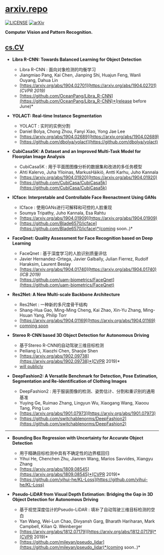 # [arxiv.repo](https://github.com/Mainvooid/arxiv.repo)

[![LICENSE](https://img.shields.io/badge/license-Anti%20996-blue.svg)](https://github.com/996icu/996.ICU/blob/master/LICENSE)
[![arXiv](https://img.shields.io/badge/arXiv-cs.CV-orange.svg)]()

**Computer Vision and Pattern Recognition.**

## [cs.CV](https://arxiv.org/list/cs.CV/recent)

- **Libra R-CNN: Towards Balanced Learning for Object Detection**
   - Libra R-CNN : 面向对象检测的均衡学习
   - Jiangmiao Pang, Kai Chen, Jianping Shi, Huajun Feng, Wanli Ouyang, Dahua Lin
   - [https://arxiv.org/abs/1904.02701](https://arxiv.org/abs/1904.02701) *(CVPR 2019)*
   - [https://github.com/OceanPang/Libra_R-CNN](https://github.com/OceanPang/Libra_R-CNN)*(release before June)*

- **YOLACT: Real-time Instance Segmentation**
   - YOLACT : 实时的实例分割
   - Daniel Bolya, Chong Zhou, Fanyi Xiao, Yong Jae Lee
   - [https://arxiv.org/abs/1904.02689](https://arxiv.org/abs/1904.02689)
   - [https://github.com/dbolya/yolact](https://github.com/dbolya/yolact)

- **CubiCasa5K: A Dataset and an Improved Multi-Task Model for Floorplan Image Analysis**
   - CubiCasa5K : 用于平面图图像分析的数据集和改进的多任务模型
   - Ahti Kalervo, Juha Ylioinas, MarkusHäikiö, Antti Karhu, Juho Kannala
   - [https://arxiv.org/abs/1904.01920](https://arxiv.org/abs/1904.01920)
   - [https://github.com/CubiCasa/CubiCasa5k](https://github.com/CubiCasa/CubiCasa5k)

- **ICface: Interpretable and Controllable Face Reenactment Using GANs**
   - ICface : 使用GANs进行可解释和可控的人脸重现
   - Soumya Tripathy, Juho Kannala, Esa Rahtu
   - [https://arxiv.org/abs/1904.01909](https://arxiv.org/abs/1904.01909)
   - [https://github.com/Blade6570/icface](https://github.com/Blade6570/icface)*(coming soon..)*

- **FaceQnet: Quality Assessment for Face Recognition based on Deep Learning**
   - FaceQnet : 基于深度学习的人脸识别质量评估
   - Javier Hernandez-Ortega, Javier Galbally, Julian Fierrez, Rudolf Haraksim, Laurent Beslay
   - [https://arxiv.org/abs/1904.01740](https://arxiv.org/abs/1904.01740) *(ICB 2019)*
   - [https://github.com/uam-biometrics/FaceQnet](https://github.com/uam-biometrics/FaceQnet)

- **Res2Net: A New Multi-scale Backbone Architecture**
   - Res2Net : 一种新的多尺度骨干结构
   - Shang-Hua Gao, Ming-Ming Cheng, Kai Zhao, Xin-Yu Zhang, Ming-Hsuan Yang, Philip Torr
   - [https://arxiv.org/abs/1904.01169](https://arxiv.org/abs/1904.01169)
   - [comning soon]()

- **Stereo R-CNN based 3D Object Detection for Autonomous Driving**
   - 基于Stereo R-CNN的自动驾驶三维目标检测
   - Peiliang Li, Xiaozhi Chen, Shaojie Shen
   - [https://arxiv.org/abs/1902.09738](https://arxiv.org/abs/1902.09738)*(CVPR 2019)*
   - [will publicly]()

- **DeepFashion2: A Versatile Benchmark for Detection, Pose Estimation, Segmentation and Re-Identification of Clothing Images**
   - DeepFashion2 : 用于服装图像的检测、姿势估计、分割和重识别的通用基准
   - Yuying Ge, Ruimao Zhang, Lingyun Wu, Xiaogang Wang, Xiaoou Tang, Ping Luo
   - [https://arxiv.org/abs/1901.07973](https://arxiv.org/abs/1901.07973)
   - [https://github.com/switchablenorms/DeepFashion2](https://github.com/switchablenorms/DeepFashion2)

---

- **Bounding Box Regression with Uncertainty for Accurate Object Detection**
   - 用于精确目标检测中具有不确定性的边界框回归
   - Yihui He, Chenchen Zhu, Jianren Wang, Marios Savvides, Xiangyu Zhang
   - [https://arxiv.org/abs/1809.08545](https://arxiv.org/abs/1809.08545)*(CVPR 2019)*
   - [https://github.com/yihui-he/KL-Loss](https://github.com/yihui-he/KL-Loss)

- **Pseudo-LiDAR from Visual Depth Estimation: Bridging the Gap in 3D Object Detection for Autonomous Driving**
   - 基于视觉深度估计的Pseudo-LiDAR : 填补了自动驾驶三维目标检测的空白
   - Yan Wang, Wei-Lun Chao, Divyansh Garg, Bharath Hariharan, Mark Campbell, Kilian Q. Weinberger
   - [https://arxiv.org/abs/1812.07179](https://arxiv.org/abs/1812.07179)*(CVPR 2019)*
   - [https://github.com/mileyan/pseudo_lidar](https://github.com/mileyan/pseudo_lidar)*(coming soon..)*
